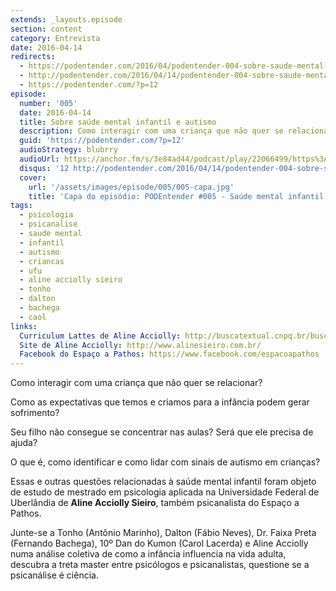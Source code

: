 ```yaml
---
extends: _layouts.episode
section: content
category: Entrevista
date: 2016-04-14
redirects:
  - https://podentender.com/2016/04/podentender-004-sobre-saude-mental-infantil-e-autismo.html
  - http://podentender.com/2016/04/14/podentender-004-sobre-saude-mental-infantil-e-autismo/
  - https://podentender.com/?p=12
episode:
  number: '005'
  date: 2016-04-14
  title: Sobre saúde mental infantil e autismo
  description: Como interagir com uma criança que não quer se relacionar? Como as expectativas que temos e criamos para a infância podem gerar sofrimento? Seu filho não consegue se concentrar nas aulas? Será que ele precisa de ajuda? O que é, como identificar e como lidar com sinais de autismo em crianças? 
  guid: 'https://podentender.com/?p=12'
  audioStrategy: blubrry
  audioUrl: https://anchor.fm/s/3e84ad44/podcast/play/22066499/https%3A%2F%2Fd3ctxlq1ktw2nl.cloudfront.net%2Fstaging%2F2020-10-3%2F125107051-44100-2-a8f4d719d05ba7fa.mp3
  disqus: '12 http://podentender.com/2016/04/14/podentender-004-sobre-saude-mental-infantil-e-autismo/'
  cover:
    url: '/assets/images/episode/005/005-capa.jpg'
    title: 'Capa do episódio: PODEntender #005 - Saúde mental infantil e autismo'
tags:
  - psicologia
  - psicanalise
  - saude mental
  - infantil
  - autismo
  - criancas
  - ufu
  - aline acciolly sieiro
  - tonho
  - dalton
  - bachega
  - caol
links:
  Curriculum Lattes de Aline Acciolly: http://buscatextual.cnpq.br/buscatextual/visualizacv.do?id=K4281405U8
  Site de Aline Acciolly: http://www.alinesieiro.com.br/
  Facebook do Espaço a Pathos: https://www.facebook.com/espacoapathos
---
```


Como interagir com uma criança que não quer se relacionar?

Como as expectativas que temos e criamos para a infância podem gerar sofrimento?

Seu filho não consegue se concentrar nas aulas? Será que ele precisa de ajuda?

O que é, como identificar e como lidar com sinais de autismo em crianças?

Essas e outras questões relacionadas à saúde mental infantil foram objeto de estudo de mestrado
em psicologia aplicada na Universidade Federal de Uberlândia de **Aline Acciolly Sieiro**,
também psicanalista do Espaço a Pathos.

Junte-se a Tonho (Antônio Marinho), Dalton (Fábio Neves), Dr. Faixa Preta (Fernando Bachega),
10º Dan do Kumon (Carol Lacerda) e Aline Acciolly numa análise coletiva de como a infância
influencia na vida adulta, descubra a treta master entre psicólogos e psicanalistas,
questione se a psicanálise é ciência.
